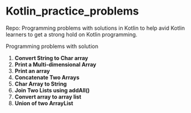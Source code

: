 # Kotlin_practice_problems
Repo: Programming problems with solutions in Kotlin to help avid Kotlin learners to get a strong hold on Kotlin programming.

Programming problems with solution

1. **Convert String to Char array**
2. **Print a Multi-dimensional Array**
3. **Print an array**
4. **Concatenate Two Arrays**
5. **Char Array to String**
6. **Join Two Lists using addAll()**
7. **Convert array to array list**
8. **Union of two ArrayList**
